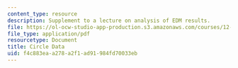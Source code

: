 ```yaml
---
content_type: resource
description: Supplement to a lecture on analysis of EDM results.
file: https://ol-ocw-studio-app-production.s3.amazonaws.com/courses/12-s56-gps-where-are-you-fall-2008/f4c883eaa278a2f1ad91984fd70033eb_circledata_sol08.pdf
file_type: application/pdf
resourcetype: Document
title: Circle Data
uid: f4c883ea-a278-a2f1-ad91-984fd70033eb
---
```


